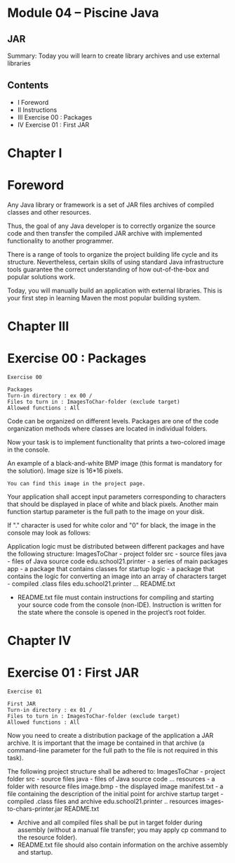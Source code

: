 # Module 04 – Piscine Java

## JAR

Summary: Today you will learn to create library archives and use external libraries


## Contents

- I Foreword
- II Instructions
- III Exercise 00 : Packages
- IV Exercise 01 : First JAR


# Chapter I

# Foreword

Any Java library or framework is a set of JAR files archives of compiled classes and
other resources.

Thus, the goal of any Java developer is to correctly organize the source code and then
transfer the compiled JAR archive with implemented functionality to another programmer.

There is a range of tools to organize the project building life cycle and its structure.
Nevertheless, certain skills of using standard Java infrastructure tools guarantee the
correct understanding of how out-of-the-box and popular solutions work.

Today, you will manually build an application with external libraries. This is your first
step in learning Maven the most popular building system.


# Chapter III

# Exercise 00 : Packages

```
Exercise 00
```
```
Packages
Turn-in directory : ex 00 /
Files to turn in : ImagesToChar-folder (exclude target)
Allowed functions : All
```
Code can be organized on different levels. Packages are one of the code organization
methods where classes are located in individual folders.

Now your task is to implement functionality that prints a two-colored image in the console.

An example of a black-and-white BMP image (this format is mandatory for the solution).
Image size is 16*16 pixels.

```
You can find this image in the project page.
```
Your application shall accept input parameters corresponding to characters that should
be displayed in place of white and black pixels. Another main function startup parameter
is the full path to the image on your disk.

If "." character is used for white color and "0" for black, the image in the console may
look as follows:



Application logic must be distributed between different packages and have the following
structure:
ImagesToChar - project folder
src - source files
java - files of Java source code
edu.school21.printer - a series of main packages
app - a package that contains classes for startup
logic - a package that contains the logic for converting an image into an
array of characters
target - compiled .class files
edu.school21.printer ...
README.txt

- README.txt file must contain instructions for compiling and starting your source
    code from the console (non-IDE). Instruction is written for the state where the
    console is opened in the project’s root folder.


# Chapter IV

# Exercise 01 : First JAR

```
Exercise 01
```
```
First JAR
Turn-in directory : ex 01 /
Files to turn in : ImagesToChar-folder (exclude target)
Allowed functions : All
```
Now you need to create a distribution package of the application a JAR archive. It is
important that the image be contained in that archive (a command-line parameter for
the full path to the file is not required in this task).

The following project structure shall be adhered to:
ImagesToChar - project folder
src - source files
java - files of Java source code
...
resources - a folder with resource files
image.bmp - the displayed image
manifest.txt - a file containing the description of the initial point for archive
startup
target - compiled .class files and archive
edu.school21.printer ..
resources
images-to-chars-printer.jar
README.txt

- Archive and all compiled files shall be put in target folder during assembly (without
    a manual file transfer; you may apply cp command to the resource folder).
- README.txt file should also contain information on the archive assembly and
    startup.

```
